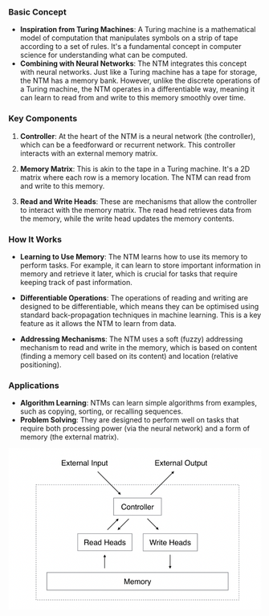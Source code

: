 
### Basic Concept

- **Inspiration from Turing Machines**: A Turing machine is a mathematical model of computation that manipulates symbols on a strip of tape according to a set of rules. It's a fundamental concept in computer science for understanding what can be computed.
- **Combining with Neural Networks**: The NTM integrates this concept with neural networks. Just like a Turing machine has a tape for storage, the NTM has a memory bank. However, unlike the discrete operations of a Turing machine, the NTM operates in a differentiable way, meaning it can learn to read from and write to this memory smoothly over time.

### Key Components

1. **Controller**: At the heart of the NTM is a neural network (the controller), which can be a feedforward or recurrent network. This controller interacts with an external memory matrix.
    
2. **Memory Matrix**: This is akin to the tape in a Turing machine. It's a 2D matrix where each row is a memory location. The NTM can read from and write to this memory.
    
3. **Read and Write Heads**: These are mechanisms that allow the controller to interact with the memory matrix. The read head retrieves data from the memory, while the write head updates the memory contents.
    

### How It Works

- **Learning to Use Memory**: The NTM learns how to use its memory to perform tasks. For example, it can learn to store important information in memory and retrieve it later, which is crucial for tasks that require keeping track of past information.
    
- **Differentiable Operations**: The operations of reading and writing are designed to be differentiable, which means they can be optimised using standard back-propagation techniques in machine learning. This is a key feature as it allows the NTM to learn from data.
    
- **Addressing Mechanisms**: The NTM uses a soft (fuzzy) addressing mechanism to read and write in the memory, which is based on content (finding a memory cell based on its content) and location (relative positioning).
    

### Applications

- **Algorithm Learning**: NTMs can learn simple algorithms from examples, such as copying, sorting, or recalling sequences.
- **Problem Solving**: They are designed to perform well on tasks that require both processing power (via the neural network) and a form of memory (the external matrix).


![](imgs/ntm-controller.png)
